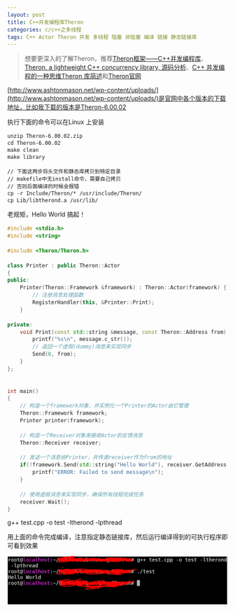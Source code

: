 ```yaml
---
layout: post
title: C++并发编程库Theron
categories: c/c++之多线程 
tags: C++ Actor Theron 并发 多线程 阻塞 非阻塞 编译 链接 静态链接库
---
```


>想要更深入的了解Theron，推荐[Theron框架——C++并发编程库](https://blog.csdn.net/FX677588/column/info/16409)、[Theron, a lightweight C++ concurrency library, 源码分析](https://www.cnblogs.com/wpcockroach/archive/2012/12/03/2800491.html)、[C++ 并发编程的一种思维Theron 库简述](https://www.infoq.cn/article/cpp_concurrent_programming_introduce_theron)和[Theron官网](http://www.theron-library.com/)

[http://www.ashtonmason.net/wp-content/uploads/](http://www.ashtonmason.net/wp-content/uploads/)是官网中各个版本的下载地址，比如我下载的版本是Theron-6.00.02

执行下面的命令可以在Linux 上安装

```shell
unzip Theron-6.00.02.zip
cd Theron-6.00.02
make clean
make library

// 下面这两步将头文件和静态库拷贝到特定目录
// makefile中无install命令，需要自己拷贝
// 否则后面编译的时候会报错
cp -r Include/Theron/* /usr/include/Theron/
cp Lib/libtherond.a /usr/lib/
```

老规矩，Hello World 搞起！

```c++
#include <stdio.h>
#include <string>

#include <Theron/Theron.h>

class Printer : public Theron::Actor
{
public:
    Printer(Theron::Framework &framework) : Theron::Actor(framework) {
        // 注册消息处理函数
        RegisterHandler(this, &Printer::Print);
    }

private:
    void Print(const std::string &message, const Theron::Address from) {
        printf("%s\n", message.c_str());
        // 返回一个虚假(dummy)消息来实现同步
        Send(0, from);
    }
};


int main()
{
    // 构造一个framework对象，并实例化一个Printer的Actor由它管理
    Theron::Framework framework;
    Printer printer(framework);

    // 构造一个Receiver对象来接收Actor的反馈消息
    Theron::Receiver receiver;

    // 发送一个消息给Printer，并传递receiver作为from的地址
    if(!framework.Send(std::string("Hello World"), receiver.GetAddress(), printer.GetAddress())) {
        printf("ERROR: Failed to send message\n");
    }

    // 使用虚假消息来实现同步，确保所有线程完成任务
    receiver.Wait();
}
```

g++ test.cpp -o test -ltherond -lpthread 

用上面的命令完成编译，注意指定静态链接库，然后运行编译得到的可执行程序即可看到效果

![](../media/image/2019-05-24/01.png)
